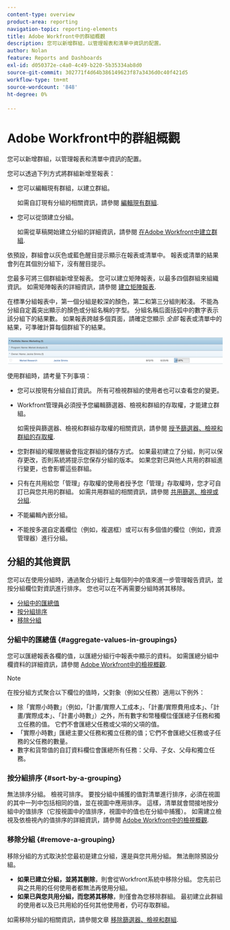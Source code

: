 ```yaml
---
content-type: overview
product-area: reporting
navigation-topic: reporting-elements
title: Adobe Workfront中的群組概觀
description: 您可以新增群組，以管理報表和清單中資訊的配置。
author: Nolan
feature: Reports and Dashboards
exl-id: d050372e-c4a0-4c49-b220-5b35334ab8d0
source-git-commit: 302771f4d64b386149623f87a3436d0c40f421d5
workflow-type: tm+mt
source-wordcount: '848'
ht-degree: 0%

---
```


# Adobe Workfront中的群組概觀

<!--
<p data-mc-conditions="QuicksilverOrClassic.Draft mode">(NOTE: This article was supposed to be replaced by "Groupings overview", but decided to keep this here because this is linked in too many places. "Create groupings" and "Edit existing groupings" have been added also (with videos) to replace portions of the old content here.) </p>
-->

您可以新增群組，以管理報表和清單中資訊的配置。

您可以透過下列方式將群組新增至報表：

* 您可以編輯現有群組，以建立群組。

   如需自訂現有分組的相關資訊，請參閱 [編輯現有群組](../../../reports-and-dashboards/reports/reporting-elements/edit-existing-groupings.md).

* 您可以從頭建立分組。

   如需從草稿開始建立分組的詳細資訊，請參閱 [在Adobe Workfront中建立群組](../../../reports-and-dashboards/reports/reporting-elements/create-groupings.md).

依預設，群組會以灰色或藍色醒目提示顯示在報表或清單中。 報表或清單的結果會列在其個別分組下，沒有醒目提示。

您最多可將三個群組新增至報表。 您可以建立矩陣報表，以最多四個群組來組織資訊。 如需矩陣報表的詳細資訊，請參閱 [建立矩陣報表](../../../reports-and-dashboards/reports/creating-and-managing-reports/create-matrix-report.md).

在標準分組報表中，第一個分組是較深的顏色，第二和第三分組則較淺。 不能為分組自定義突出顯示的顏色或分組名稱的字型。 分組名稱后面括弧中的數字表示該分組下的結果數。 如果報表跨越多個頁面，請確定您顯示 *全部* 報表或清單中的結果，可準確計算每個群組下的結果。

![分組範例](assets/grouping-example-blue.png)

使用群組時，請考量下列事項：

* 您可以按現有分組自訂資訊。 所有可檢視群組的使用者也可以查看您的變更。
* Workfront管理員必須授予您編輯篩選器、檢視和群組的存取權，才能建立群組。

   如需授與篩選器、檢視和群組存取權的相關資訊，請參閱 [授予篩選器、檢視和群組的存取權](../../../administration-and-setup/add-users/configure-and-grant-access/grant-access-fvg.md).

* 您對群組的權限層級會指定群組的儲存方式。 如果最初建立了分組，則可以保存更改，否則系統將提示您保存分組的版本。 如果您對已與他人共用的群組進行變更，也會影響這些群組。
* 只有在共用給您「管理」存取權的使用者授予您「管理」存取權時，您才可自訂已與您共用的群組。 如需共用群組的相關資訊，請參閱 [共用篩選、檢視或分組](../../../reports-and-dashboards/reports/reporting-elements/share-filter-view-grouping.md).
* 不能編輯內嵌分組。
* 不能按多選自定義欄位（例如，複選框）或可以有多個值的欄位（例如，資源管理器）進行分組。

## 分組的其他資訊

您可以在使用分組時，通過聚合分組行上每個列中的值來進一步管理報告資訊，並按分組欄位對資訊進行排序。 您也可以在不再需要分組時將其移除。

* [分組中的匯總值](#aggregate-values-in-groupings)
* [按分組排序](#sort-by-a-grouping)
* [移除分組](#remove-a-grouping)

### 分組中的匯總值 {#aggregate-values-in-groupings}

您可以匯總報表各欄的值，以匯總分組行中報表中顯示的資料。 如需匯總分組中欄資料的詳細資訊，請參閱 [Adobe Workfront中的檢視概觀](../../../reports-and-dashboards/reports/reporting-elements/views-overview.md).

>[!NOTE]
>
>在按分組方式聚合以下欄位的值時，父對象（例如父任務）適用以下例外：
>
>* 除「實際小時數」（例如，「計畫/實際人工成本」、「計畫/實際費用成本」、「計畫/實際成本」、「計畫小時數」）之外，所有數字和幣種欄位僅匯總子任務和獨立任務的值。 它們不會匯總父任務或父項的父項的值。
>* 「實際小時數」匯總主要父任務和獨立任務的值；它們不會匯總父任務或子任務的父任務的數量。
>* 數字和貨幣值的自訂資料欄位會匯總所有任務：父母、子女、父母和獨立任務。


### 按分組排序 {#sort-by-a-grouping}

無法排序分組。 檢視可排序。 要按分組中捕獲的值對清單進行排序，必須在視圖的其中一列中包括相同的值，並在視圖中應用排序。 這樣，清單就會間接地按分組中的值排序（它按視圖中的值排序，視圖中的值也在分組中捕獲）。 如需建立檢視及依檢視內的值排序的詳細資訊，請參閱 [Adobe Workfront中的檢視概觀](../../../reports-and-dashboards/reports/reporting-elements/views-overview.md).

### 移除分組 {#remove-a-grouping}

移除分組的方式取決於您最初是建立分組，還是與您共用分組。 無法刪除預設分組。

* **如果已建立分組，並將其刪除**，則會從Workfront系統中移除分組。 您先前已與之共用的任何使用者都無法再使用分組。
* **如果已與您共用分組，而您將其移除**，則僅會為您移除群組。 最初建立此群組的使用者以及已共用給的任何其他使用者，仍可存取群組。

如需移除分組的相關資訊，請參閱文章 [移除篩選器、檢視和群組](../../../reports-and-dashboards/reports/reporting-elements/remove-filters-views-groupings.md).
